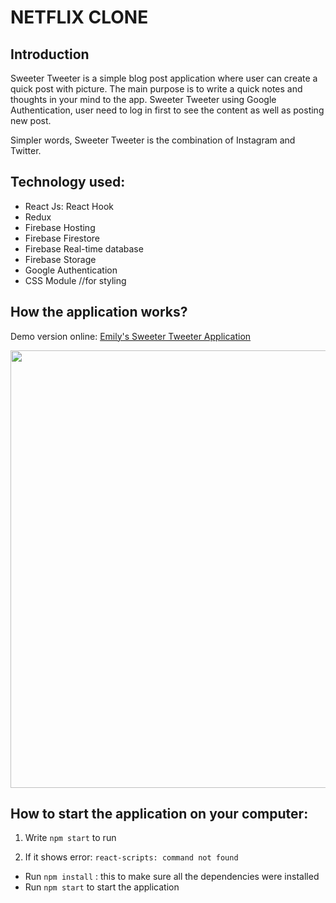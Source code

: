 # NETFLIX CLONE

## Introduction

Sweeter Tweeter is a simple blog post application where user can create a quick post with picture. The main purpose is to write a quick notes and thoughts in your mind to the app. Sweeter Tweeter using Google Authentication, user need to log in first to see the content as well as posting new post. 

Simpler words, Sweeter Tweeter is the combination of Instagram and Twitter.

## Technology used: 
  - React Js: React Hook
  - Redux
  - Firebase Hosting
  - Firebase Firestore
  - Firebase Real-time database
  - Firebase Storage
  - Google Authentication
  - CSS Module //for styling

## How the application works?

Demo version online: [Emily's Sweeter Tweeter Application](https://sweeter-tweeter.web.app/)

<img src="https://github.com/emilydang14/sweeter-tweeter/blob/main/demo.gif" width="700">

## How to start the application on your computer:

1. Write `npm start` to run

2. If it shows error: `react-scripts: command not found`
  - Run `npm install` : this to make sure all the dependencies were installed
  - Run `npm start` to start the application
